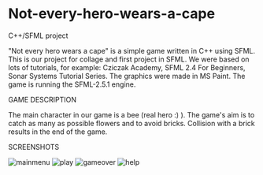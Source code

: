 # Not-every-hero-wears-a-cape
C++/SFML project 




"Not every hero wears a cape" is a simple game written in C++ using SFML. 
This is our project for collage and first project in SFML. We were based on lots of tutorials, 
for example: Cziczak Academy, SFML 2.4 For Beginners, Sonar Systems Tutorial Series. 
The graphics were made in MS Paint.
The game is running the SFML-2.5.1 engine. 




GAME DESCRIPTION

The main character in our game is a bee (real hero :) ). The game's aim is to catch as many as possible flowers and to avoid bricks. 
Collision with a brick results in the end of the game. 





SCREENSHOTS




![mainmenu](https://user-images.githubusercontent.com/47063149/60016995-0aa7d280-9688-11e9-81a9-735c5d43dce2.JPG)
![play](https://user-images.githubusercontent.com/47063149/60016991-0a0f3c00-9688-11e9-86d5-acad9377f5eb.JPG)
![gameover](https://user-images.githubusercontent.com/47063149/60016993-0a0f3c00-9688-11e9-9f57-2dc013cf8e69.JPG)
![help](https://user-images.githubusercontent.com/47063149/60016994-0aa7d280-9688-11e9-8ee0-63c1a660357e.JPG)
